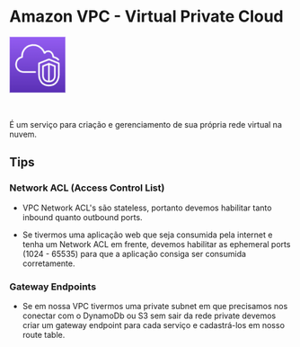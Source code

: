 # Amazon VPC - Virtual Private Cloud

<img height=100px; alt="vpc_logo" src="../../../images/vpc.png" />

<p>&nbsp;</p>

É um serviço para criação e gerenciamento de sua própria rede virtual na nuvem.

## Tips

### Network ACL (Access Control List)

- VPC Network ACL's são stateless, portanto devemos habilitar tanto inbound quanto outbound ports.

- Se tivermos uma aplicação web que seja consumida pela internet e tenha um Network ACL em frente, devemos habilitar as ephemeral ports (1024 - 65535) para que a aplicação consiga ser consumida corretamente.

### Gateway Endpoints

- Se em nossa VPC tivermos uma private subnet em que precisamos nos conectar com o DynamoDb ou S3 sem sair da rede private devemos criar um gateway endpoint para cada serviço e cadastrá-los em nosso route table.

